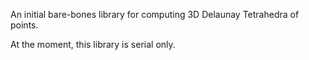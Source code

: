An initial bare-bones library for computing 3D Delaunay Tetrahedra of points.

At the moment, this library is serial only.